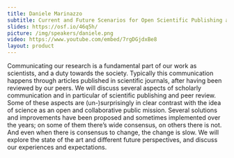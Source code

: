 ```yaml
---
title: Daniele Marinazzo
subtitle: Current and Future Scenarios for Open Scientific Publishing and Reviewing
slides: https://osf.io/46q5h/
picture: /img/speakers/daniele.png
video: https://www.youtube.com/embed/7rgDGjdxBe8
layout: product
---
```

Communicating our research is a fundamental part of our work as scientists, and a duty towards the society. Typically this communication happens through articles published in scientific journals, after having been reviewed by our peers. We will discuss several aspects of scholarly communication and in particular of scientific publishing and peer review. Some of these aspects are (un-)surprisingly in clear contrast with the idea of science as an open and collaborative public mission. Several solutions and improvements have been proposed and sometimes implemented over the years; on some of them there’s wide consensus, on others there is not. And even when there is consensus to change, the change is slow. We will explore the state of the art and different future perspectives, and discuss our experiences and expectations.
